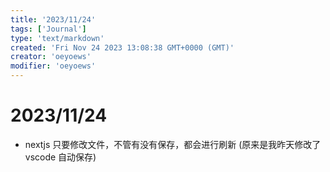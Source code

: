 ```yaml
---
title: '2023/11/24'
tags: ['Journal']
type: 'text/markdown'
created: 'Fri Nov 24 2023 13:08:38 GMT+0000 (GMT)'
creator: 'oeyoews'
modifier: 'oeyoews'
---
```


# 2023/11/24

* nextjs 只要修改文件，不管有没有保存，都会进行刷新 (原来是我昨天修改了 vscode 自动保存)
